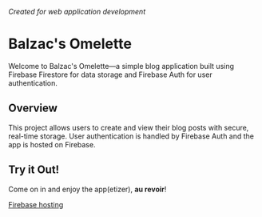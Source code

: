 _Created for web application development_

# Balzac's Omelette 

Welcome to Balzac's Omelette—a simple blog application built using Firebase Firestore for data storage and Firebase Auth for user authentication.

## Overview

This project allows users to create and view their blog posts with secure, real-time storage. User authentication is handled by Firebase Auth and the app is hosted on Firebase.

## Try it Out!

Come on in and enjoy the app(etizer), **au revoir**!

[Firebase hosting](https://console.firebase.google.com/project/some-blog-95292/overview)
